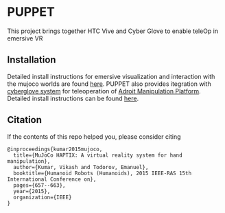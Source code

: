 # PUPPET

This project brings together HTC Vive and Cyber Glove to enable teleOp in emersive VR

## Installation 
Detailed install instructions for emersive visualization and interaction with the mujoco worlds are found [here](build/). PUPPET also provides itegration with [cyberglove system](http://www.cyberglovesystems.com/) for teleoperation of [Adroit Manipulation Platform](https://github.com/vikashplus/Adroit). Detailed install instructions can be found [here](cyberglove/).

## Citation

If the contents of this repo helped you, please consider citing

```
@inproceedings{kumar2015mujoco,
  title={MuJoCo HAPTIX: A virtual reality system for hand manipulation},
  author={Kumar, Vikash and Todorov, Emanuel},
  booktitle={Humanoid Robots (Humanoids), 2015 IEEE-RAS 15th International Conference on},
  pages={657--663},
  year={2015},
  organization={IEEE}
}
```
